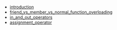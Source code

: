 - [introduction](introduction.md)
- [friend_vs_member_vs_normal_function_overloading](friend_vs_member_vs_normal_function_overloading.md)
- [in_and_out_operators](in_and_out_operators.md)
- [assignment_operator](assignment_operator.md)
